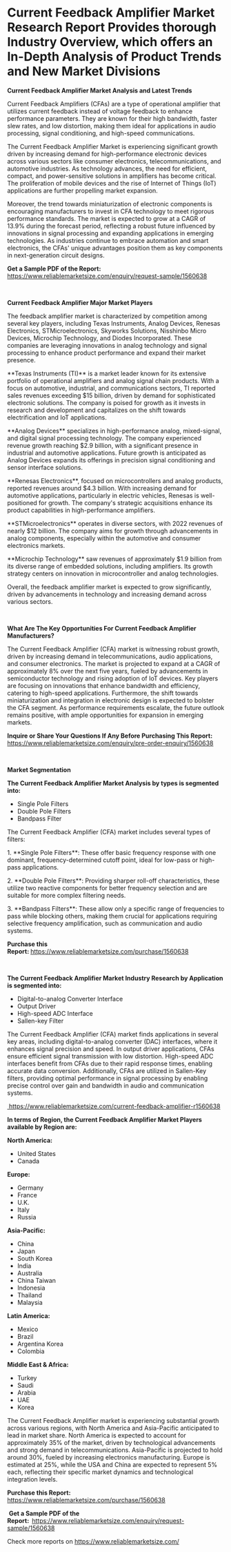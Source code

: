 <p><h1>Current Feedback Amplifier Market Research Report Provides thorough Industry Overview, which offers an In-Depth Analysis of Product Trends and New Market Divisions</h1></p><p><strong>Current Feedback Amplifier Market Analysis and Latest Trends</strong></p>
<p><p>Current Feedback Amplifiers (CFAs) are a type of operational amplifier that utilizes current feedback instead of voltage feedback to enhance performance parameters. They are known for their high bandwidth, faster slew rates, and low distortion, making them ideal for applications in audio processing, signal conditioning, and high-speed communications.</p><p>The Current Feedback Amplifier Market is experiencing significant growth driven by increasing demand for high-performance electronic devices across various sectors like consumer electronics, telecommunications, and automotive industries. As technology advances, the need for efficient, compact, and power-sensitive solutions in amplifiers has become critical. The proliferation of mobile devices and the rise of Internet of Things (IoT) applications are further propelling market expansion.</p><p>Moreover, the trend towards miniaturization of electronic components is encouraging manufacturers to invest in CFA technology to meet rigorous performance standards. The market is expected to grow at a CAGR of 13.9% during the forecast period, reflecting a robust future influenced by innovations in signal processing and expanding applications in emerging technologies. As industries continue to embrace automation and smart electronics, the CFAs' unique advantages position them as key components in next-generation circuit designs.</p></p>
<p><strong>Get a Sample PDF of the Report:&nbsp;</strong> <a href="https://www.reliablemarketsize.com/enquiry/request-sample/1560638?utm_campaign=1991&utm_medium=2&utm_source=Github&utm_content=ia&utm_term=10022025&utm_id=current-feedback-amplifier">https://www.reliablemarketsize.com/enquiry/request-sample/1560638</a></p>
<p>&nbsp;</p>
<p><strong>Current Feedback Amplifier Major Market Players</strong></p>
<p><p>The feedback amplifier market is characterized by competition among several key players, including Texas Instruments, Analog Devices, Renesas Electronics, STMicroelectronics, Skyworks Solutions, Nisshinbo Micro Devices, Microchip Technology, and Diodes Incorporated. These companies are leveraging innovations in analog technology and signal processing to enhance product performance and expand their market presence.</p><p>**Texas Instruments (TI)** is a market leader known for its extensive portfolio of operational amplifiers and analog signal chain products. With a focus on automotive, industrial, and communications sectors, TI reported sales revenues exceeding $15 billion, driven by demand for sophisticated electronic solutions. The company is poised for growth as it invests in research and development and capitalizes on the shift towards electrification and IoT applications.</p><p>**Analog Devices** specializes in high-performance analog, mixed-signal, and digital signal processing technology. The company experienced revenue growth reaching $2.9 billion, with a significant presence in industrial and automotive applications. Future growth is anticipated as Analog Devices expands its offerings in precision signal conditioning and sensor interface solutions.</p><p>**Renesas Electronics**, focused on microcontrollers and analog products, reported revenues around $4.3 billion. With increasing demand for automotive applications, particularly in electric vehicles, Renesas is well-positioned for growth. The company's strategic acquisitions enhance its product capabilities in high-performance amplifiers.</p><p>**STMicroelectronics** operates in diverse sectors, with 2022 revenues of nearly $12 billion. The company aims for growth through advancements in analog components, especially within the automotive and consumer electronics markets.</p><p>**Microchip Technology** saw revenues of approximately $1.9 billion from its diverse range of embedded solutions, including amplifiers. Its growth strategy centers on innovation in microcontroller and analog technologies.</p><p>Overall, the feedback amplifier market is expected to grow significantly, driven by advancements in technology and increasing demand across various sectors.</p></p>
<p>&nbsp;</p>
<p><strong>What Are The Key Opportunities For Current Feedback Amplifier Manufacturers?</strong></p>
<p><p>The Current Feedback Amplifier (CFA) market is witnessing robust growth, driven by increasing demand in telecommunications, audio applications, and consumer electronics. The market is projected to expand at a CAGR of approximately 8% over the next five years, fueled by advancements in semiconductor technology and rising adoption of IoT devices. Key players are focusing on innovations that enhance bandwidth and efficiency, catering to high-speed applications. Furthermore, the shift towards miniaturization and integration in electronic design is expected to bolster the CFA segment. As performance requirements escalate, the future outlook remains positive, with ample opportunities for expansion in emerging markets.</p></p>
<p><strong>Inquire or Share Your Questions If Any Before Purchasing This Report:</strong> <a href="https://www.reliablemarketsize.com/enquiry/pre-order-enquiry/1560638?utm_campaign=1991&utm_medium=2&utm_source=Github&utm_content=ia&utm_term=10022025&utm_id=current-feedback-amplifier">https://www.reliablemarketsize.com/enquiry/pre-order-enquiry/1560638</a></p>
<p>&nbsp;</p>
<p><strong>Market Segmentation</strong></p>
<p><strong>The Current Feedback Amplifier Market Analysis by types is segmented into:</strong></p>
<p><ul><li>Single Pole Filters</li><li>Double Pole Filters</li><li>Bandpass Filter</li></ul></p>
<p><p>The Current Feedback Amplifier (CFA) market includes several types of filters: </p><p>1. **Single Pole Filters**: These offer basic frequency response with one dominant, frequency-determined cutoff point, ideal for low-pass or high-pass applications.  </p><p> </p><p>2. **Double Pole Filters**: Providing sharper roll-off characteristics, these utilize two reactive components for better frequency selection and are suitable for more complex filtering needs.  </p><p>3. **Bandpass Filters**: These allow only a specific range of frequencies to pass while blocking others, making them crucial for applications requiring selective frequency amplification, such as communication and audio systems.</p></p>
<p><strong>Purchase this Report:&nbsp;</strong><a href="https://www.reliablemarketsize.com/purchase/1560638?utm_campaign=1991&utm_medium=2&utm_source=Github&utm_content=ia&utm_term=10022025&utm_id=current-feedback-amplifier">https://www.reliablemarketsize.com/purchase/1560638</a></p>
<p>&nbsp;</p>
<p><strong>The Current Feedback Amplifier Market Industry Research by Application is segmented into:</strong></p>
<p><ul><li>Digital-to-analog Converter Interface</li><li>Output Driver</li><li>High-speed ADC Interface</li><li>Sallen-key Filter</li></ul></p>
<p><p>The Current Feedback Amplifier (CFA) market finds applications in several key areas, including digital-to-analog converter (DAC) interfaces, where it enhances signal precision and speed. In output driver applications, CFAs ensure efficient signal transmission with low distortion. High-speed ADC interfaces benefit from CFAs due to their rapid response times, enabling accurate data conversion. Additionally, CFAs are utilized in Sallen-Key filters, providing optimal performance in signal processing by enabling precise control over gain and bandwidth in audio and communication systems.</p></p>
<p><a href="https://www.reliablemarketsize.com/current-feedback-amplifier-r1560638?utm_campaign=1991&utm_medium=2&utm_source=Github&utm_content=ia&utm_term=10022025&utm_id=current-feedback-amplifier">&nbsp;https://www.reliablemarketsize.com/current-feedback-amplifier-r1560638</a></p>
<p><strong>In terms of Region, the Current Feedback Amplifier Market Players available by Region are:</strong></p>
<p>
    <p> <strong> North America: </strong>
        <ul>
            <li>United States</li>
            <li>Canada</li>
        </ul>
        </p> 
    <p> <strong> Europe: </strong>
        <ul>
            <li>Germany</li>
            <li>France</li>
            <li>U.K.</li>
            <li>Italy</li>
            <li>Russia</li>
        </ul>
        </p> 
    <p> <strong> Asia-Pacific: </strong>
        <ul>
            <li>China</li>
            <li>Japan</li>
            <li>South Korea</li>
            <li>India</li>
            <li>Australia</li>
            <li>China Taiwan</li>
            <li>Indonesia</li>
            <li>Thailand</li>
            <li>Malaysia</li>
        </ul>
        </p> 
    <p> <strong> Latin America: </strong>
        <ul>
            <li>Mexico</li>
            <li>Brazil</li>
            <li>Argentina Korea</li>
            <li>Colombia</li>
        </ul>
        </p> 
    <p> <strong> Middle East & Africa: </strong>
        <ul>
            <li>Turkey</li>
            <li>Saudi</li>
            <li>Arabia</li>
            <li>UAE</li>
            <li>Korea</li>
        </ul>
    </p>
    </p>
<p><p>The Current Feedback Amplifier market is experiencing substantial growth across various regions, with North America and Asia-Pacific anticipated to lead in market share. North America is expected to account for approximately 35% of the market, driven by technological advancements and strong demand in telecommunications. Asia-Pacific is projected to hold around 30%, fueled by increasing electronics manufacturing. Europe is estimated at 25%, while the USA and China are expected to represent 5% each, reflecting their specific market dynamics and technological integration levels.</p></p>
<p><strong>Purchase this Report: </strong><a href="https://www.reliablemarketsize.com/purchase/1560638?utm_campaign=1991&utm_medium=2&utm_source=Github&utm_content=ia&utm_term=10022025&utm_id=current-feedback-amplifier">https://www.reliablemarketsize.com/purchase/1560638</a></p>
<p>&nbsp;<strong>Get a Sample PDF of the Report:&nbsp;&nbsp;</strong><a href="https://www.reliablemarketsize.com/enquiry/request-sample/1560638?utm_campaign=1991&utm_medium=2&utm_source=Github&utm_content=ia&utm_term=10022025&utm_id=current-feedback-amplifier">https://www.reliablemarketsize.com/enquiry/request-sample/1560638</a></p>
<p><strong></strong></p>
<p>Check more reports on <a href="https://www.reliablemarketsize.com/?utm_campaign=1991&utm_medium=2&utm_source=Github&utm_content=ia&utm_term=10022025&utm_id=current-feedback-amplifier">https://www.reliablemarketsize.com/</a></p>